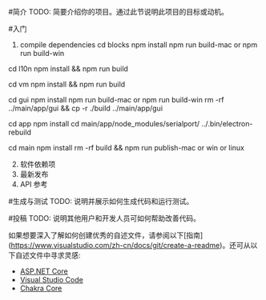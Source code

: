 #简介
TODO: 简要介绍你的项目。通过此节说明此项目的目标或动机。

#入门
1. compile dependencies	
cd blocks
npm install
npm run build-mac or npm run build-win

cd l10n
npm install && npm run build

cd vm
npm install && npm run build

cd gui
npm install
npm run build-mac or npm run build-win
rm -rf ../main/app/gui && cp -r ./build ../main/app/gui

cd app
npm install
cd main/app/node_modules/serialport/  ../.bin/electron-rebuild

cd main
npm install
rm -rf build && npm run publish-mac or win or linux  

2.	软件依赖项
3.	最新发布
4.	API 参考

#生成与测试
TODO: 说明并展示如何生成代码和运行测试。

#投稿
TODO: 说明其他用户和开发人员可如何帮助改善代码。

如果想要深入了解如何创建优秀的自述文件，请参阅以下[指南] (https://www.visualstudio.com/zh-cn/docs/git/create-a-readme)。还可从以下自述文件中寻求灵感:
- [ASP.NET Core](https://github.com/aspnet/Home)
- [Visual Studio Code](https://github.com/Microsoft/vscode)
- [Chakra Core](https://github.com/Microsoft/ChakraCore)